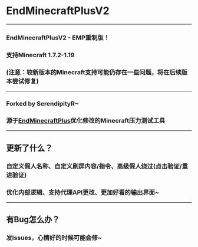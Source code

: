 # EndMinecraftPlusV2
___
### EndMinecraftPlusV2 - EMP重制版！
### 支持Minecraft 1.7.2-1.19
### (注意：较新版本的Minecraft支持可能仍存在一些问题，将在后续版本尝试修复)
___
### Forked by SerendipityR~
### 源于<a href="https://github.com/ReActRailGun/EndMinecraftPlus">EndMinecraftPlus</a>优化修改的Minecraft压力测试工具
___
## 更新了什么？
### 自定义假人名称、自定义刷屏内容/指令、高级假人绕过(点击验证/重进验证)
### 优化内部逻辑、支持代理API更改、更加好看的输出界面~
___
## 有Bug怎么办？
### 发Issues，心情好的时候可能会修~
